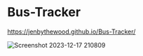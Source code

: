 # Bus-Tracker
https://jenbythewood.github.io/Bus-Tracker/

![Screenshot 2023-12-17 210809](https://github.com/jenbythewood/Bus-Tracker/assets/145355065/5784684b-8aee-4527-a9b0-c1ad161b5784)

